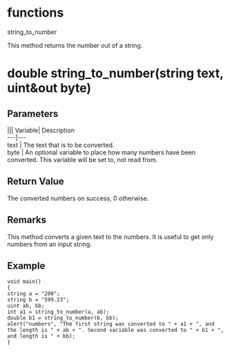 # functions

string_to_number

  


This method returns the number out of a string.

# double string_to_number(string text, uint&out byte)

## Parameters

||| Variable| Description  
---|---  
text | The text that is to be converted.  
byte | An optional variable to place how many numbers have been converted. This variable will be set to, not read from.  
  
## Return Value

The converted numbers on success, 0 otherwise.

## Remarks

This method converts a given text to the numbers. It is useful to get only numbers from an input string.

## Example


```
void main()
{
string a = "200";
string b = "599.23";
uint ab, bb;
int a1 = string_to_number(a, ab);
double b1 = string_to_number(b, bb);
alert("numbers", "The first string was converted to " + a1 + ", and the length is " + ab + ". Second variable was converted to " + b1 + ", and length is " + bb);
}

```
